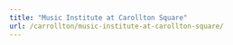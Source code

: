 ```yaml
---
title: "Music Institute at Carollton Square"
url: /carrollton/music-institute-at-carollton-square/
---
```

